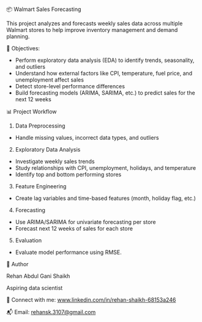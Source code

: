 📦 Walmart Sales Forecasting

This project analyzes and forecasts weekly sales data across multiple Walmart stores to help improve inventory management and demand planning.

🧠 Objectives:

- Perform exploratory data analysis (EDA) to identify trends, seasonality, and outliers
- Understand how external factors like CPI, temperature, fuel price, and unemployment affect sales
- Detect store-level performance differences
- Build forecasting models (ARIMA, SARIMA, etc.) to predict sales for the next 12 weeks

📊 Project Workflow

1. Data Preprocessing

- Handle missing values, incorrect data types, and outliers

2. Exploratory Data Analysis

- Investigate weekly sales trends
- Study relationships with CPI, unemployment, holidays, and temperature
- Identify top and bottom performing stores

3. Feature Engineering

- Create lag variables and time-based features (month, holiday flag, etc.)

4. Forecasting

- Use ARIMA/SARIMA for univariate forecasting per store
- Forecast next 12 weeks of sales for each store

5. Evaluation

- Evaluate model performance using RMSE.


👤 Author

Rehan Abdul Gani Shaikh

Aspiring data scientist 

🔗 Connect with me: www.linkedin.com/in/rehan-shaikh-68153a246

📬 Email: rehansk.3107@gmail.com


